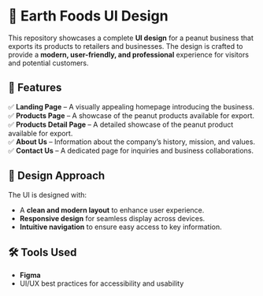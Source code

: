 # 🥜 Earth Foods UI Design  

This repository showcases a complete **UI design** for a peanut business that exports its products to retailers and businesses. The design is crafted to provide a **modern, user-friendly, and professional** experience for visitors and potential customers.  

## 🌟 Features  

✅ **Landing Page** – A visually appealing homepage introducing the business.  
✅ **Products Page** – A showcase of the peanut products available for export.   
✅ **Products Detail Page** – A detailed showcase of the peanut product available for export.   
✅ **About Us** – Information about the company’s history, mission, and values.    
✅ **Contact Us** – A dedicated page for inquiries and business collaborations.  

## 🎨 Design Approach  

The UI is designed with:  
- A **clean and modern layout** to enhance user experience.  
- **Responsive design** for seamless display across devices.  
- **Intuitive navigation** to ensure easy access to key information.  

## 🛠️ Tools Used  

- **Figma**  
- UI/UX best practices for accessibility and usability  



